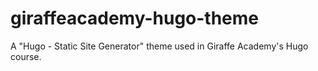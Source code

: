 # giraffeacademy-hugo-theme
A "Hugo - Static Site Generator" theme used in Giraffe Academy's Hugo course. 
